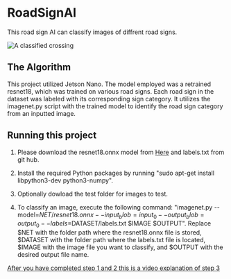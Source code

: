 # RoadSignAI

 This road sign AI can classify images of diffrent road signs.

![A classified crossing](https://i.imgur.com/V1RqhRw.jpg)

## The Algorithm


This project utilized Jetson Nano. The model employed was a retrained resnet18, which was trained on various road signs. Each road sign in the dataset was labeled with its corresponding sign category. It utilizes the imagenet.py script with the trained model to identify the road sign category from an inputted image.

## Running this project

1. Please download the resnet18.onnx model from [Here](https://drive.google.com/file/d/1Il6buXnDNaFhrWSfiAwaGWNTvkjdjhfw/view?usp=sharing) and labels.txt from git hub.

2. Install the required Python packages by running "sudo apt-get install libpython3-dev python3-numpy".

3. Optionally dowload the test folder for images to test.

4. To classify an image, execute the following command: "imagenet.py --model=$NET/resnet18.onnx --input_blob=input_0 --output_blob=output_0 --labels=$DATASET/labels.txt $IMAGE $OUTPUT". Replace $NET with the folder path where the resnet18.onnx file is stored, $DATASET with the folder path where the labels.txt file is located, $IMAGE with the image file you want to classify, and $OUTPUT with the desired output file name.

[After you have completed step 1 and 2 this is a video explanation of step 3](https://youtu.be/N_9viqFRQf4)
